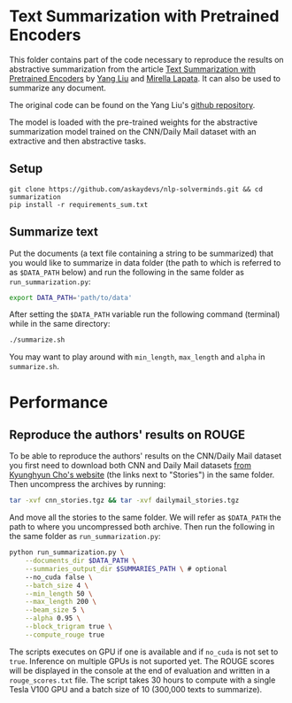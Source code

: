 # Text Summarization with Pretrained Encoders

This folder contains part of the code necessary to reproduce the results on abstractive summarization from the article [Text Summarization with Pretrained Encoders](https://arxiv.org/pdf/1908.08345.pdf) by [Yang Liu](https://nlp-yang.github.io/) and [Mirella Lapata](https://homepages.inf.ed.ac.uk/mlap/). It can also be used to summarize any document.

The original code can be found on the Yang Liu's [github repository](https://github.com/nlpyang/PreSumm).

The model is loaded with the pre-trained weights for the abstractive summarization model trained on the CNN/Daily Mail dataset with an extractive and then abstractive tasks.

## Setup

```
git clone https://github.com/askaydevs/nlp-solverminds.git && cd summarization
pip install -r requirements_sum.txt
```

## Summarize text

Put the documents (a text file containing a string to be summarized) that you would like to summarize in data folder (the path to which is referred to as `$DATA_PATH` below) and run the following in the same folder as `run_summarization.py`:

```bash
export DATA_PATH='path/to/data'
```

After setting the `$DATA_PATH` variable run the following command (terminal) while in the same directory:

```bash
./summarize.sh
```

You may want to play around with `min_length`, `max_length` and `alpha` in `summarize.sh`.


# Performance
## Reproduce the authors' results on ROUGE

To be able to reproduce the authors' results on the CNN/Daily Mail dataset you first need to download both CNN and Daily Mail datasets [from Kyunghyun Cho's website](https://cs.nyu.edu/~kcho/DMQA/) (the links next to "Stories") in the same folder. Then uncompress the archives by running:

```bash
tar -xvf cnn_stories.tgz && tar -xvf dailymail_stories.tgz
```

And move all the stories to the same folder. We will refer as `$DATA_PATH` the path to where you uncompressed both archive. Then run the following in the same folder as `run_summarization.py`:

```bash
python run_summarization.py \
    --documents_dir $DATA_PATH \
    --summaries_output_dir $SUMMARIES_PATH \ # optional
    --no_cuda false \
    --batch_size 4 \
    --min_length 50 \
    --max_length 200 \
    --beam_size 5 \
    --alpha 0.95 \
    --block_trigram true \
    --compute_rouge true
```

The scripts executes on GPU if one is available and if `no_cuda` is not set to `true`. Inference on multiple GPUs is not suported yet. The ROUGE scores will be displayed in the console at the end of evaluation and written in a `rouge_scores.txt` file. The script takes 30 hours to compute with a single Tesla V100 GPU and a batch size of 10 (300,000 texts to summarize).
